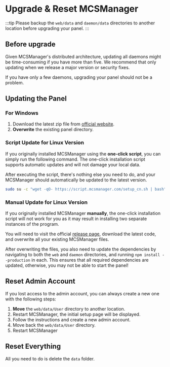 # Upgrade & Reset MCSManager

:::tip
Please backup the `web/data` and `daemon/data` directories to another location before upgrading your panel.
:::

## Before upgrade

Given MCSManager's distributed architecture, updating all daemons might be time-consuming if you have more than five. We recommend that only updating when we release a major version or security fixes.

If you have only a few daemons, upgrading your panel should not be a problem.

## Updating the Panel

### For Windows

1. Download the latest zip file from [official website](https://mcsmanager.com).
2. **Overwrite** the existing panel directory.

### Script Update for Linux Version

If you originally installed MCSManager using the **one-click script**, you can simply run the following command. The one-click installation script supports automatic updates and will not damage your local data.

After executing the script, there's nothing else you need to do, and your MCSManager should automatically be updated to the latest version.

```bash
sudo su -c "wget -qO- https://script.mcsmanager.com/setup_cn.sh | bash"
```

### Manual Update for Linux Version

If you originally installed MCSManager **manually**, the one-click installation script will not work for you as it may result in installing two separate instances of the program.

You will need to visit the official [release page](https://github.com/MCSManager/MCSManager/releases/latest), download the latest code, and overwrite all your existing MCSManager files.

After overwriting the files, you also need to update the dependencies by navigating to both the `web` and `daemon` directories, and running `npm install --production` in each. This ensures that all required dependencies are updated, otherwise, you may not be able to start the panel!

## Reset Admin Account

If you lost access to the admin account, you can always create a new one with the following steps:

1. **Move** the `web/data/User` directory to another location.
2. Restart MCSManager, the initial setup page will be displayed.
3. Follow the instructions and create a new admin account.
4. Move back the `web/data/User` directory.
5. Restart MCSManager

## Reset Everything

All you need to do is delete the `data` folder.
